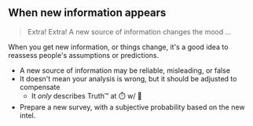 ## When new information appears

> Extra! Extra! A new source of information changes the mood ...

When you get new information, or things change, it's a good idea to reassess people's assumptions or predictions.

- A new source of information may be reliable, misleading, or false
- It doesn't mean your analysis is wrong, but it should be adjusted to compensate
    + It _only_ describes Truth™ at ⏱️ w/ 💭
- Prepare a new survey, with a subjective probability based on the new intel.
